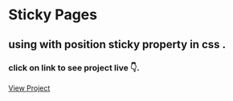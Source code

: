 # Sticky Pages
## using with position sticky property in css .
### click on link to see project live 👇.
<a href="https://abhaychhani.github.io/sticky_pages/">View Project</a>

